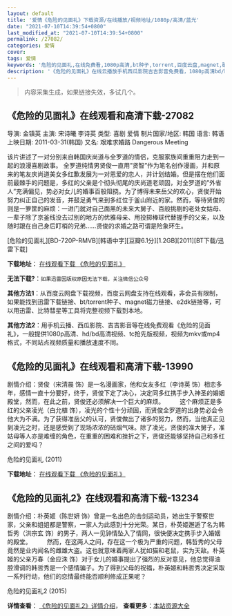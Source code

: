 ```yaml
---
layout: default
title: '爱情《危险的见面礼》下载资源/在线播放/视频地址/1080p/高清/蓝光'
date: "2021-07-10T14:39:54+0800"
last_modified_at: "2021-07-10T14:39:54+0800"
permalink: /27082/
categories: 爱情
cover:
tags: 爱情
keywords: '危险的见面礼,在线免费看,1080p高清,bt种子,torrent,百度云盘,magnet,磁力链,迅雷下载资源'
description: '《危险的见面礼》在线云播放手机西瓜影院吉吉影音免费看，1080p高清bd/hd未删减完整版和tc抢先枪版，mkv/mp4格式，附带bt/torrent种子、magnet/磁力链、百度云盘、网盘资源迅雷下载链接'
---
```


>内容采集生成，如果链接失效，多试几个。


## 《危险的见面礼》在线观看和高清下载-27082

导演: 金镇英 主演: 宋诗曦 李诗英 类型: 喜剧 爱情 制片国家/地区: 韩国 语言: 韩语 上映日期: 2011-03-31(韩国) 又名: 艰难求婚路 Dangerous Meeting

该片讲述了一对分别来自韩国庆尚道与全罗道的情侣，克服家族间重重阻力走到一起的浪漫喜剧故事。 全罗道纯情男贤俊一直用”贤智”作为笔名创作漫画，并和原来的笔友庆尚道美女多红歉发展为一对恩爱的恋人，并计划结婚。但是摆在他们面前最棘手的问题是，多红的父亲是个彻头彻尾的庆尚道老顽固，对全罗道的”外省人”充满偏见，势必对女儿的婚事百般阻挠。为了博得未来岳父的欢心，贤俊开始努力纠正自己的发音，并鼓足勇气来到多红位于釜山附近的家。然而，等待贤俊的则是一箩筐的麻烦：一进门就对自己面黑的未来大舅子、百般挑剔的老处女姑母、一辈子除了京釜线没去过别的地方的优雅母亲、用投掷棒球代替握手的父亲，以及随时跟在自己身后盯梢的兄弟……贤俊的求婚之路可谓是险象环生。


[危险的见面礼][BD-720P-RMVB][韩语中字][豆瓣6.1分][1.2GB][2011][BT下载/迅雷下载]

**下载地址**： [在线观看下载 《危险的见面礼》](https://www.btdx8.com/torrent/meet_the_in-laws_2011.html) 


**无法下载?**：`如果迅雷因版权原因无法下载，关注微信公众号 `

**其他方法1**：从百度云网盘下载视频，百度云网盘支持在线观看，非会员有限制，如果能找到迅雷下载链接、bt/torrent种子、magnet磁力链接、e2dk链接等，可以用迅雷、比特彗星等工具将完整视频下载到本地。

**其他方法2**：用手机云播、西瓜影院、吉吉影音等在线免费观看《危险的见面礼》，一般提供1080p高清、hd/bd高清视频、tc抢先版视频，视频为mkv或mp4格式，不同站点视频质量和播放速度不同。


## 《危险的见面礼》在线观看和高清下载-13990

剧情介绍：贤俊（宋清晨 饰）是一名漫画家，他和女友多红（李诗英 饰）相恋多年，感情一直十分要好，终于，贤俊下定了决心，决定同多红携手步入神圣的婚姻殿堂，然而，在此之前，贤俊还必须解决一个巨大的麻烦。  　　这个麻烦正是多红的父亲凌光（白允植 饰），凌光的个性十分顽固，而贤俊全罗道的出身势必会令他大为不满。为了获得准岳父的认可，贤俊做出了诸多的努力，然而，当他真正见到凌光之时，还是感受到了现场浓浓的硝烟气味。除了凌光，贤俊的准大舅子，准姑母等人亦是难缠的角色，在重重的困难和挫折之下，贤俊还能够坚持自己和多红之间的爱吗？


危险的见面礼 (2011)

**下载地址**： [在线观看下载 《危险的见面礼》](https://www.btbtdy.me/btdy/dy5486.html) 


## 《危险的见面礼2》在线观看和高清下载-13234

剧情介绍：朴英姬（陈世妍 饰）曾是一名出色的击剑运动员，她出生于警察世家，父亲和姐姐都是警察，一家人为此感到十分光荣。某日，朴英姬邂逅了名为韩哲秀（洪宗玄 饰）的男子，两人一见钟情坠入了情网，很快便决定携手步入婚姻的殿堂。  　　然而，在这两人之间，存在这一个极为严重的问题，韩哲秀的父母竟然是业内闻名的雌雄大盗。这也就意味着两家人犹如猫和老鼠，实为天敌。朴英姬的父亲万春（金应洙 饰）对于女儿的婚事提出了强烈的反对意见，他总觉得油腔滑调的韩哲秀是一个感情骗子。为了得到父母的祝福，朴英姬和韩哲秀决定采取一系列行动，他们的恋情最终能否顺利修成正果呢？


危险的见面礼2 (2015)

**详情查看**： [《危险的见面礼2》详情介绍](/movie/13234/)， **查看更多**：[本站资源大全](/movie/t/all/)

